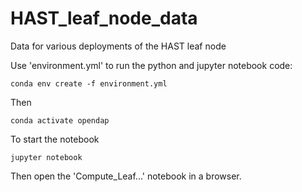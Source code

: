 # HAST_leaf_node_data
Data for various deployments of the HAST leaf node

Use 'environment.yml' to run the python and jupyter notebook code:

    conda env create -f environment.yml

Then

    conda activate opendap

To start the notebook

    jupyter notebook

Then open the 'Compute_Leaf...' notebook in a browser.


